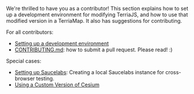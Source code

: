 We're thrilled to have you as a contributor!  This section explains how to set up a development environment for modifying TerriaJS, and how to use that modified version in a TerriaMap.  It also has suggestions for contributing.

For all contributors:

* [Setting up a development environment](development-environment.md)
* [CONTRIBUTING.md](https://github.com/TerriaJS/terriajs/blob/master/CONTRIBUTING.md): how to submit a pull request. Please read! :)

Special cases:

* [Setting up Saucelabs](setting-up-saucelabs.md): Creating a local Saucelabs instance for cross-browser testing.
* [Using a Custom Version of Cesium](using-a-custom-version-of-cesium.md)
